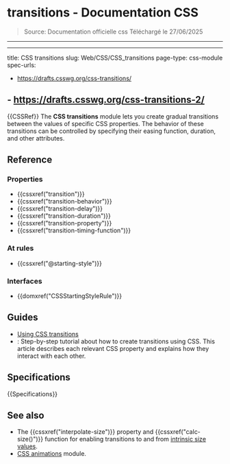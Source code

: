 # transitions - Documentation CSS

> Source: Documentation officielle css
> Téléchargé le 27/06/2025

---

---
title: CSS transitions
slug: Web/CSS/CSS_transitions
page-type: css-module
spec-urls:
- https://drafts.csswg.org/css-transitions/
##   - https://drafts.csswg.org/css-transitions-2/
{{CSSRef}}
The **CSS transitions** module lets you create gradual transitions between the values of specific CSS properties. The behavior of these transitions can be controlled by specifying their easing function, duration, and other attributes.
## Reference
### Properties
- {{cssxref("transition")}}
- {{cssxref("transition-behavior")}}
- {{cssxref("transition-delay")}}
- {{cssxref("transition-duration")}}
- {{cssxref("transition-property")}}
- {{cssxref("transition-timing-function")}}
### At rules
- {{cssxref("@starting-style")}}
### Interfaces
- {{domxref("CSSStartingStyleRule")}}
## Guides
- [Using CSS transitions](/en-US/docs/Web/CSS/CSS_transitions/Using_CSS_transitions)
- : Step-by-step tutorial about how to create transitions using CSS. This article describes each relevant CSS property and explains how they interact with each other.
## Specifications
{{Specifications}}
## See also
- The {{cssxref("interpolate-size")}} property and {{cssxref("calc-size()")}} function for enabling transitions to and from [intrinsic size values](/en-US/docs/Glossary/Intrinsic_Size).
- [CSS animations](/en-US/docs/Web/CSS/CSS_animations) module.